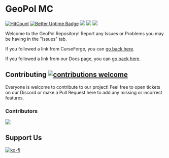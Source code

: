 # GeoPol MC 
[![HitCount](https://hits.dwyl.com/markgyoni/geopol.svg)](https://hits.dwyl.com/markgyoni/geopol?style=flat) [![Better Uptime Badge](https://betteruptime.com/status-badges/v1/monitor/m80r.svg)](https://betteruptime.com/?utm_source=status_badge) <a href="https://www.curseforge.com/minecraft/modpacks/geopol"><img src="https://cf.way2muchnoise.eu/title/geopol_Play_%20.svg"></a>
<a href="https://www.curseforge.com/minecraft/modpacks/geopol"><img src="https://cf.way2muchnoise.eu/full_geopol_downloads.svg"></a>
<a href="https://www.curseforge.com/minecraft/modpacks/geopol"><img src="https://cf.way2muchnoise.eu/versions/geopol_latest.svg"></a>

Welcome to the GeoPol Repository! Report any Issues or Problems you may be having in the "Issues" tab. 

If you followed a link from CurseForge, you can [go back here](https://www.curseforge.com/minecraft/modpacks/geopol).

If you followed a link from our Docs page, you can [go back here](https://docs.geopolmc.org/).

## Contributing [![contributions welcome](https://img.shields.io/badge/contributions-welcome-brightgreen.svg?style=flat)](https://github.com/markgyoni/geopol/issues)

Everyone is welcome to contribute to our project! Feel free to open tickets on our Discord or make a Pull Request here to add any missing or incorrect features.

### Contributors 
<a href="https://github.com/markgyoni/geopol/graphs/contributors">
  <img src="https://contrib.rocks/image?repo=markgyoni/geopol"/>
</a>

## Support Us

[![ko-fi](https://ko-fi.com/img/githubbutton_sm.svg)](https://ko-fi.com/B0B7HDTGR)
